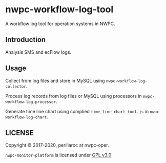 # nwpc-workflow-log-tool

A workflow log tool for operation systems in NWPC.

## Introduction

Analysis SMS and ecFlow logs.

## Usage

Collect from log files and store in MySQL using `nwpc-workflow-log-collector`.

Process log records from log files or MySQL using processors in `nwpc-workflow-log-processor`.

Generate time line chart using complied `time_line_chart_tool.js` in `nwpc-workflow-log-chart`.

## LICENSE

Copyright &copy; 2017-2020, perillaroc at nwpc-oper.

`nwpc-monitor-platform` is licensed under [GPL v3.0](LICENSE.md)